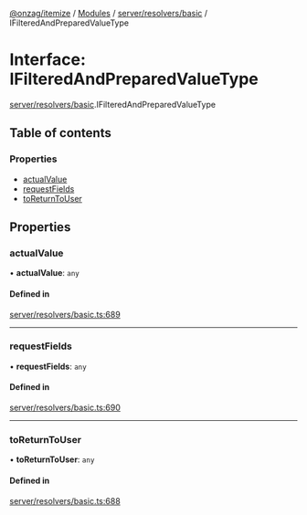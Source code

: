 [@onzag/itemize](../README.md) / [Modules](../modules.md) / [server/resolvers/basic](../modules/server_resolvers_basic.md) / IFilteredAndPreparedValueType

# Interface: IFilteredAndPreparedValueType

[server/resolvers/basic](../modules/server_resolvers_basic.md).IFilteredAndPreparedValueType

## Table of contents

### Properties

- [actualValue](server_resolvers_basic.IFilteredAndPreparedValueType.md#actualvalue)
- [requestFields](server_resolvers_basic.IFilteredAndPreparedValueType.md#requestfields)
- [toReturnToUser](server_resolvers_basic.IFilteredAndPreparedValueType.md#toreturntouser)

## Properties

### actualValue

• **actualValue**: `any`

#### Defined in

[server/resolvers/basic.ts:689](https://github.com/onzag/itemize/blob/f2db74a5/server/resolvers/basic.ts#L689)

___

### requestFields

• **requestFields**: `any`

#### Defined in

[server/resolvers/basic.ts:690](https://github.com/onzag/itemize/blob/f2db74a5/server/resolvers/basic.ts#L690)

___

### toReturnToUser

• **toReturnToUser**: `any`

#### Defined in

[server/resolvers/basic.ts:688](https://github.com/onzag/itemize/blob/f2db74a5/server/resolvers/basic.ts#L688)
